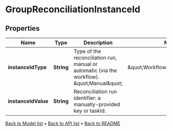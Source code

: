 

# GroupReconciliationInstanceId


## Properties

| Name | Type | Description | Notes |
|------------ | ------------- | ------------- | -------------|
|**instanceIdType** | **String** | Type of the reconciliation run, manual or automatic (via the workflow). \&quot;Manual\&quot; | \&quot;WorkflowServiceTaskId\&quot; |  |
|**instanceIdValue** | **String** | Reconciliation run identifier: a manually-provided key or taskId. |  |



[Back to Model list](../README.md#documentation-for-models) &#8226; [Back to API list](../README.md#documentation-for-api-endpoints) &#8226; [Back to README](../README.md)


